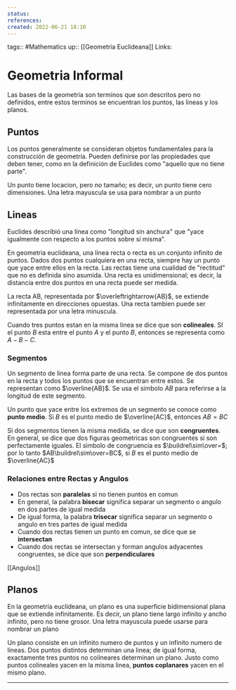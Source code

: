 ```yaml
---
status:
references:
created: 2022-06-21 18:10
---
```

tags:: #Mathematics 
up:: [[Geometria Euclideana]]
Links: 
# Geometria Informal
Las bases de la geometria son terminos que son descritos pero no definidos, entre estos terminos se encuentran los puntos, las lineas y los planos.

## Puntos
Los puntos generalmente se consideran objetos fundamentales para la construcción de geometría. Pueden definirse por las propiedades que deben tener, como en la definición de Euclides como "aquello que no tiene parte".

Un punto tiene locacion, pero no tamaño; es decir, un punto tiene cero dimensiones. Una letra mayuscula se usa para nombrar a un punto

## Lineas
Euclides describió una línea como "longitud sin anchura" que "yace igualmente con respecto a los puntos sobre sí misma".

En geometria euclideana, una linea recta o recta es un conjunto infinito de puntos. Dados dos puntos cualquiera en una recta, siempre hay un punto que yace entre ellos en la recta. Las rectas tiene una cualidad de "rectitud" que no es definida sino asumida. Una recta es unidimensional; es decir, la distancia entre dos puntos en una recta puede ser medida.

La recta AB, representada por $\overleftrightarrow{AB}$, se extiende infinitamente en direcciones opuestas. Una recta tambien puede ser representada por una letra minuscula.

Cuando tres puntos estan en la misma linea se dice que son **colineales**. SI el punto $B$ esta entre el punto $A$ y el punto $B$, entonces se representa como $A-B-C$.

### Segmentos
Un segmento de linea forma parte de una recta. Se compone de dos puntos en la recta y todos los puntos que se encuentran entre estos. Se representan como $\overline{AB}$. Se usa el simbolo $AB$ para referirse a la longitud de este segmento.

Un punto que yace entre los extremos de un segmento se conoce como **punto medio**. Si $B$ es el punto medio de $\overline{AC}$, entonces $AB=BC$

Si dos segmentos tienen la misma medida, se dice que son **congruentes**. En general, se dice que dos figuras geometricas son congruentes si son perfectamente iguales. El simbolo de congruencia es $\buildrel\sim\over=$; por lo tanto $AB\buildrel\sim\over=BC$, si $B$ es el punto medio de $\overline{AC}$ 

### Relaciones entre Rectas y Angulos
- Dos rectas son **paralelas** si no tienen puntos en comun
- En general, la palabra **bisecar** significa separar un segmento o angulo en dos partes de igual medida
- De igual forma, la palabra **trisecar** significa separar un segmento o angulo en tres partes de igual medida
- Cuando dos rectas tienen un punto en comun, se dice que se **intersectan**
- Cuando dos rectas se intersectan y forman angulos adyacentes congruentes, se dice que son **perpendiculares**

[[Angulos]]

## Planos
En la geometría euclideana, un plano es una superficie bidimensional plana que se extiende infinitamente. Es decir, un plano tiene largo infinito y ancho infinito, pero no tiene grosor. Una letra mayuscula puede usarse para nombrar un plano

Un plano consiste en un infinito numero de puntos y un infinito numero de lineas. Dos puntos distintos determinan una linea; de igual forma, exactamente tres puntos no colineares determinan un plano. Justo como puntos colineales yacen en la misma linea, **puntos coplanares** yacen en el mismo plano.

---